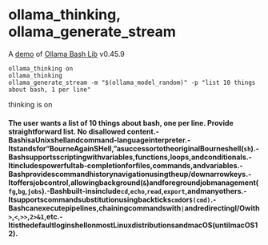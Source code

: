 # ollama_thinking, ollama_generate_stream

A [demo](../README.md#demos) of [Ollama Bash Lib](https://github.com/attogram/ollama-bash-lib) v0.45.9

```
ollama_thinking on
ollama_thinking
ollama_generate_stream -m "$(ollama_model_random)" -p "list 10 things about bash, 1 per line"
```

thinking is on
#### <thinking>
#### The user wants a list of 10 things about bash, one per line. Provide straightforward list. No disallowed content.-BashisaUnixshellandcommand‑languageinterpreter.-Itstandsfor“BourneAgainSHell,”asuccessortotheoriginalBourneshell(`sh`).-Bashsupportsscriptingwithvariables,functions,loops,andconditionals.-Itincludespowerfultab‑completionforfiles,commands,andvariables.-Bashprovidescommandhistorynavigationusingtheup/downarrowkeys.-Itoffersjobcontrol,allowingbackground(`&`)andforegroundjobmanagement(`fg`,`bg`,`jobs`).-Bashbuilt‑insinclude`cd`,`echo`,`read`,`export`,andmanyothers.-Itsupportscommandsubstitutionusingbackticks```cmd```or`$(cmd)`.-Bashcanexecutepipelines,chainingcommandswith`|`andredirectingI/Owith`>`,`<`,`>>`,`2>&1`,etc.-ItisthedefaultloginshellonmostLinuxdistributionsandmacOS(untilmacOS12).

#### </thinking>
